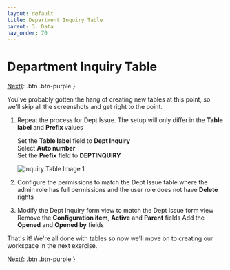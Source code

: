 ```yaml
---
layout: default
title: Department Inquiry Table
parent: 3. Data
nav_order: 70
---
```


# Department Inquiry Table

[Next][NEXT]{: .btn .btn-purple }

You've probably gotten the hang of creating new tables at this point, so we'll skip all the screenshots and get right to the point.

1. Repeat the process for Dept Issue. The setup will only differ in the **Table label** and **Prefix** values

    Set the **Table label** field to **Dept Inquiry**\
    Select **Auto number**\
    Set the **Prefix** field to **DEPTINQUIRY**

    ![Inquiry Table Image 1](/docs/images/inq_1.png)

2. Configure the permissions to match the Dept Issue table where the admin role has full permissions and the user role does not have **Delete** rights

3. Modify the Dept Inquiry form view to match the Dept Issue form view
    Remove the **Configuration item**, **Active** and **Parent** fields
    Add the **Opened** and **Opened by** fields

That's it! We're all done with tables so now we'll move on to creating our workspace in the next exercise.

[Next][NEXT]{: .btn .btn-purple }

[NEXT]: ../../exercise_4_experiences/8_customize_workspace